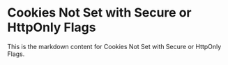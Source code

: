 # Cookies Not Set with Secure or HttpOnly Flags

This is the markdown content for Cookies Not Set with Secure or HttpOnly Flags.
